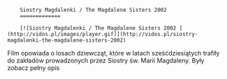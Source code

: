 
        Siostry Magdalenki / The Magdalene Sisters 2002 
        =============
        
        [![Siostry Magdalenki / The Magdalene Sisters 2002 ](http://vidos.pl/images/player.gif)](http://vidos.pl/siostry-magdalenki-the-magdalene-sisters-2002)
        
        
 Film opowiada o losach dziewcząt, które w latach sześćdziesiątych trafiły do zakładów prowadzonych przez Siostry św. Marii Magdaleny. Były zobacz pełny opis
    
